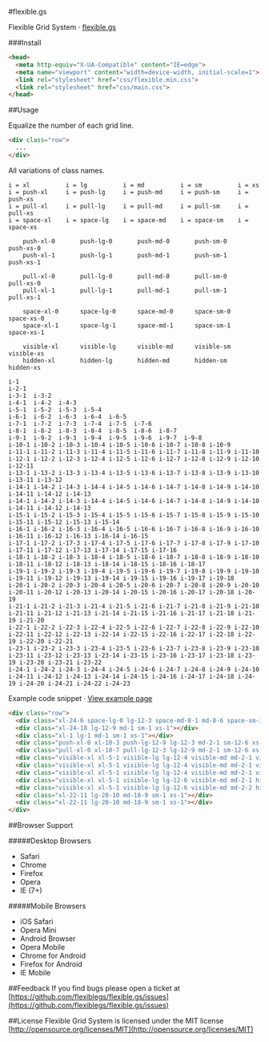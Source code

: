 #flexible.gs

Flexible Grid System · [flexible.gs](http://flexible.gs)

###Install

```html
<head>
  <meta http-equiv="X-UA-Compatible" content="IE=edge">
  <meta name="viewport" content="width=device-width, initial-scale=1">
  <link rel="stylesheet" href="css/flexible.min.css">
  <link rel="stylesheet" href="css/main.css">
</head>
```

##Usage

Equalize the number of each grid line.
```html
<div class="row">
  ...
</div>
```

All variations of class names.
```
i = xl          i = lg          i = md          i = sm          i = xs
i = push-xl     i = push-lg     i = push-md     i = push-sm     i = push-xs
i = pull-xl     i = pull-lg     i = pull-md     i = pull-sm     i = pull-xs
i = space-xl    i = space-lg    i = space-md    i = space-sm    i = space-xs

    push-xl-0       push-lg-0       push-md-0       push-sm-0       push-xs-0
    push-xl-1       push-lg-1       push-md-1       push-sm-1       push-xs-1

    pull-xl-0       pull-lg-0       pull-md-0       pull-sm-0       pull-xs-0
    pull-xl-1       pull-lg-1       pull-md-1       pull-sm-1       pull-xs-1

    space-xl-0      space-lg-0      space-md-0      space-sm-0      space-xs-0
    space-xl-1      space-lg-1      space-md-1      space-sm-1      space-xs-1

    visible-xl      visible-lg      visible-md      visible-sm      visible-xs
    hidden-xl       hidden-lg       hidden-md       hidden-sm       hidden-xs

i-1
i-2-1
i-3-1  i-3-2
i-4-1  i-4-2  i-4-3
i-5-1  i-5-2  i-5-3  i-5-4
i-6-1  i-6-2  i-6-3  i-6-4  i-6-5
i-7-1  i-7-2  i-7-3  i-7-4  i-7-5  i-7-6
i-8-1  i-8-2  i-8-3  i-8-4  i-8-5  i-8-6  i-8-7
i-9-1  i-9-2  i-9-3  i-9-4  i-9-5  i-9-6  i-9-7  i-9-8
i-10-1 i-10-2 i-10-3 i-10-4 i-10-5 i-10-6 i-10-7 i-10-8 i-10-9
i-11-1 i-11-2 i-11-3 i-11-4 i-11-5 i-11-6 i-11-7 i-11-8 i-11-9 i-11-10
i-12-1 i-12-2 i-12-3 i-12-4 i-12-5 i-12-6 i-12-7 i-12-8 i-12-9 i-12-10 i-12-11
i-13-1 i-13-2 i-13-3 i-13-4 i-13-5 i-13-6 i-13-7 i-13-8 i-13-9 i-13-10 i-13-11 i-13-12
i-14-1 i-14-2 i-14-3 i-14-4 i-14-5 i-14-6 i-14-7 i-14-8 i-14-9 i-14-10 i-14-11 i-14-12 i-14-13
i-14-1 i-14-2 i-14-3 i-14-4 i-14-5 i-14-6 i-14-7 i-14-8 i-14-9 i-14-10 i-14-11 i-14-12 i-14-13
i-15-1 i-15-2 i-15-3 i-15-4 i-15-5 i-15-6 i-15-7 i-15-8 i-15-9 i-15-10 i-15-11 i-15-12 i-15-13 i-15-14
i-16-1 i-16-2 i-16-3 i-16-4 i-16-5 i-16-6 i-16-7 i-16-8 i-16-9 i-16-10 i-16-11 i-16-12 i-16-13 i-16-14 i-16-15
i-17-1 i-17-2 i-17-3 i-17-4 i-17-5 i-17-6 i-17-7 i-17-8 i-17-9 i-17-10 i-17-11 i-17-12 i-17-13 i-17-14 i-17-15 i-17-16
i-18-1 i-18-2 i-18-3 i-18-4 i-18-5 i-18-6 i-18-7 i-18-8 i-18-9 i-18-10 i-18-11 i-18-12 i-18-13 i-18-14 i-18-15 i-18-16 i-18-17
i-19-1 i-19-2 i-19-3 i-19-4 i-19-5 i-19-6 i-19-7 i-19-8 i-19-9 i-19-10 i-19-11 i-19-12 i-19-13 i-19-14 i-19-15 i-19-16 i-19-17 i-19-18
i-20-1 i-20-2 i-20-3 i-20-4 i-20-5 i-20-6 i-20-7 i-20-8 i-20-9 i-20-10 i-20-11 i-20-12 i-20-13 i-20-14 i-20-15 i-20-16 i-20-17 i-20-18 i-20-19
i-21-1 i-21-2 i-21-3 i-21-4 i-21-5 i-21-6 i-21-7 i-21-8 i-21-9 i-21-10 i-21-11 i-21-12 i-21-13 i-21-14 i-21-15 i-21-16 i-21-17 i-21-18 i-21-19 i-21-20
i-22-1 i-22-2 i-22-3 i-22-4 i-22-5 i-22-6 i-22-7 i-22-8 i-22-9 i-22-10 i-22-11 i-22-12 i-22-13 i-22-14 i-22-15 i-22-16 i-22-17 i-22-18 i-22-19 i-22-20 i-22-21
i-23-1 i-23-2 i-23-3 i-23-4 i-23-5 i-23-6 i-23-7 i-23-8 i-23-9 i-23-10 i-23-11 i-23-12 i-23-13 i-23-14 i-23-15 i-23-16 i-23-17 i-23-18 i-23-19 i-23-20 i-23-21 i-23-22
i-24-1 i-24-2 i-24-3 i-24-4 i-24-5 i-24-6 i-24-7 i-24-8 i-24-9 i-24-10 i-24-11 i-24-12 i-24-13 i-24-14 i-24-15 i-24-16 i-24-17 i-24-18 i-24-19 i-24-20 i-24-21 i-24-22 i-24-23
```

Example code snippet · [View example page](http://flexible.gs/example.html)
```html
<div class="row">
  <div class="xl-24-6 space-lg-0 lg-12-3 space-md-8-1 md-8-6 space-sm-12-3 sm-12-6 xs-1"></div>
  <div class="xl-24-18 lg-12-9 md-1 sm-1 xs-1"></div>
  <div class="xl-1 lg-1 md-1 sm-1 xs-1"></div>
  <div class="push-xl-0 xl-10-3 push-lg-12-9 lg-12-3 md-2-1 sm-12-6 xs-1"></div>
  <div class="pull-xl-0 xl-10-7 pull-lg-12-3 lg-12-9 md-2-1 sm-12-6 xs-1"></div>
  <div class="visible-xl xl-5-1 visible-lg lg-12-4 visible-md md-2-1 visible-sm sm-12-4 visible-xs xs-1"></div>
  <div class="visible-xl xl-5-1 visible-lg lg-12-4 visible-md md-2-1 visible-sm sm-12-4 visible-xs xs-1"></div>
  <div class="visible-xl xl-5-1 visible-lg lg-12-4 visible-md md-2-1 visible-sm sm-12-4 visible-xs xs-1"></div>
  <div class="visible-xl xl-5-1 visible-lg lg-12-6 visible-md md-2-1 hidden-sm visible-xs xs-1"></div>
  <div class="visible-xl xl-5-1 visible-lg lg-12-6 visible-md md-2-2 hidden-sm visible-xs xs-1"></div>
  <div class="xl-22-11 lg-20-10 md-18-9 sm-1 xs-1"></div>
  <div class="xl-22-11 lg-20-10 md-18-9 sm-1 xs-1"></div>
</div>
```

##Browser Support

#####Desktop Browsers
- Safari
- Chrome
- Firefox
- Opera
- IE (7+)

#####Mobile Browsers
- iOS Safari
- Opera Mini
- Android Browser
- Opera Mobile
- Chrome for Android
- Firefox for Android
- IE Mobile

##Feedback
If you find bugs please open a ticket at [https://github.com/flexiblegs/flexible.gs/issues](https://github.com/flexiblegs/flexible.gs/issues)

##License
Flexible Grid System is licensed under the MIT license [http://opensource.org/licenses/MIT](http://opensource.org/licenses/MIT)
